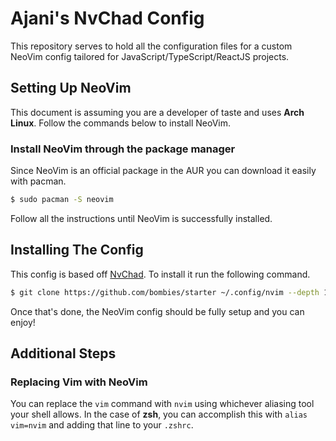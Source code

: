 # Ajani's NvChad Config
This repository serves to hold all the configuration files for a custom NeoVim config tailored for JavaScript/TypeScript/ReactJS projects.

## Setting Up NeoVim
This document is assuming you are a developer of taste and uses **Arch Linux**. Follow the commands below to install NeoVim.

### Install NeoVim through the package manager
Since NeoVim is an official package in the AUR you can download it easily with pacman.
```zsh
$ sudo pacman -S neovim

```
Follow all the instructions until NeoVim is successfully installed.

## Installing The Config
This config is based off [NvChad](https://nvchad.com/). To install it run the following command.
```zsh
$ git clone https://github.com/bombies/starter ~/.config/nvim --depth 1 && nvim

```

Once that's done, the NeoVim config should be fully setup and you can enjoy!

## Additional Steps

### Replacing Vim with NeoVim
You can replace the `vim` command with `nvim` using whichever aliasing tool your shell allows. In the case of **zsh**, you can accomplish this with `alias vim=nvim` and adding that line to your `.zshrc`.
